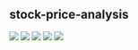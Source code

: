 <h2>stock-price-analysis</h2>

<img src="https://i.ibb.co/7CzLT3T/1.png">
<img src="https://i.ibb.co/LCMpyQ3/2.png">
<img src="https://i.ibb.co/qJ5P52g/3.png">
<img src="https://i.ibb.co/Csb0Ysg/4.png">
<img src="https://i.ibb.co/N9F0JBF/5.png">
